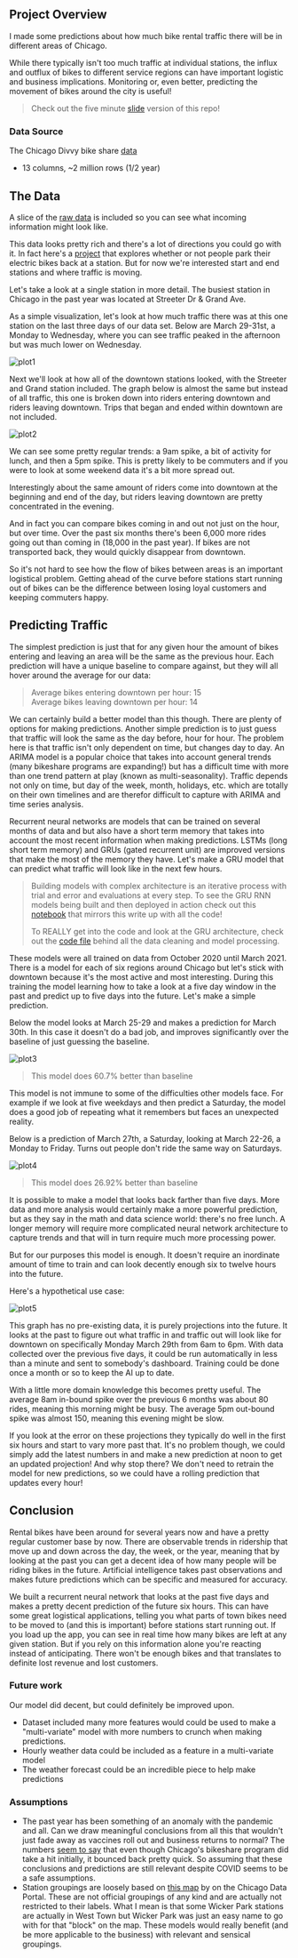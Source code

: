 ## Project Overview

I made some predictions about how much bike rental traffic there will be in different areas of Chicago.

While there typically isn't too much traffic at individual stations, the influx and outflux of bikes to different service regions can have important logistic and business implications. Monitoring or, even better, predicting the movement of bikes around the city is useful!

>Check out the five minute [slide](https://docs.google.com/presentation/d/1q1-8wEhc5NM7hwvC_pcPdODU0MeUuYW5fAwNUWNUK4Y/edit#slide=id.gd11b90b2b9_0_101) version of this repo!

### Data Source

The Chicago Divvy bike share [data](https://divvy-tripdata.s3.amazonaws.com/index.html)
- 13 columns, ~2 million rows (1/2 year)

## The Data
A slice of the [raw data](https://github.com/nick-kopy/Predicting-Bike-Rental-Station-Traffic/blob/main/data_sample.csv) is included so you can see what incoming information might look like.

This data looks pretty rich and there's a lot of directions you could go with it. In fact here's a [project](https://github.com/nick-kopy/Modeling-Electric-Rental-Bike-Lock-Ups) that explores whether or not people park their electric bikes back at a station. But for now we're interested start and end stations and where traffic is moving. 

Let's take a look at a single station in more detail. The busiest station in Chicago in the past year was located at Streeter Dr & Grand Ave.

As a simple visualization, let's look at how much traffic there was at this one station on the last three days of our data set. Below are March 29-31st, a Monday to Wednesday, where you can see traffic peaked in the afternoon but was much lower on Wednesday.

![plot1](graphs/streeter_grand.jpg)

Next we'll look at how all of the downtown stations looked, with the Streeter and Grand station included. The graph below is almost the same but instead of all traffic, this one is broken down into riders entering downtown and riders leaving downtown. Trips that began and ended within downtown are not included.

![plot2](graphs/downtown_inout.jpg)

We can see some pretty regular trends: a 9am spike, a bit of activity for lunch, and then a 5pm spike. This is pretty likely to be commuters and if you were to look at some weekend data it's a bit more spread out.

Interestingly about the same amount of riders come into downtown at the beginning and end of the day, but riders leaving downtown are pretty concentrated in the evening.

And in fact you can compare bikes coming in and out not just on the hour, but over time. Over the past six months there's been 6,000 more rides going out than coming in (18,000 in the past year). If bikes are not transported back, they would quickly disappear from downtown.

So it's not hard to see how the flow of bikes between areas is an important logistical problem. Getting ahead of the curve before stations start running out of bikes can be the difference between losing loyal customers and keeping commuters happy.

## Predicting Traffic
The simplest prediction is just that for any given hour the amount of bikes entering and leaving an area will be the same as the previous hour. Each prediction will have a unique baseline to compare against, but they will all hover around the average for our data:

>Average bikes entering downtown per hour: 15  
>Average bikes leaving downtown per hour: 14  

We can certainly build a better model than this though. There are plenty of options for making predictions. Another simple prediction is to just guess that traffic will look the same as the day before, hour for hour. The problem here is that traffic isn't only dependent on time, but changes day to day. An ARIMA model is a popular choice that takes into account general trends (many bikeshare programs are expanding!) but has a difficult time with more than one trend pattern at play (known as multi-seasonality). Traffic depends not only on time, but day of the week, month, holidays, etc. which are totally on their own timelines and are therefor difficult to capture with ARIMA and time series analysis.

Recurrent neural networks are models that can be trained on several months of data and but also have a short term memory that takes into account the most recent information when making predictions. LSTMs (long short term memory) and GRUs (gated recurrent unit) are improved versions that make the most of the memory they have. Let's make a GRU model that can predict what traffic will look like in the next few hours.

>Building models with complex architecture is an iterative process with trial and error and evaluations at every step. To see the GRU RNN models being built and then deployed in action check out this [notebook](https://github.com/nick-kopy/Predicting-Bike-Rental-Station-Traffic/blob/main/prediction.ipynb) that mirrors this write up with all the code!
>
>To REALLY get into the code and look at the GRU architecture, check out the [code file](https://github.com/nick-kopy/Predicting-Bike-Rental-Station-Traffic/blob/main/model_funcs.py) behind all the data cleaning and model processing.

These models were all trained on data from October 2020 until March 2021. There is a model for each of six regions around Chicago but let's stick with downtown because it's the most active and most interesting. During this training the model learning how to take a look at a five day window in the past and predict up to five days into the future. Let's make a simple prediction.

Below the model looks at March 25-29 and makes a prediction for March 30th. In this case it doesn't do a bad job, and improves significantly over the baseline of just guessing the baseline.

![plot3](graphs/mar_30.jpg)

>This model does 60.7% better than baseline

This model is not immune to some of the difficulties other models face. For example if we look at five weekdays and then predict a Saturday, the model does a good job of repeating what it remembers but faces an unexpected reality.

Below is a prediction of March 27th, a Saturday, looking at March 22-26, a Monday to Friday. Turns out people don't ride the same way on Saturdays.

![plot4](graphs/mar_27.jpg)

>This model does 26.92% better than baseline

It is possible to make a model that looks back farther than five days. More data and more analysis would certainly make a more powerful prediction, but as they say in the math and data science world: there's no free lunch. A longer memory will require more complicated neural network architecture to capture trends and that will in turn require much more processing power.

But for our purposes this model is enough. It doesn't require an inordinate amount of time to train and can look decently enough six to twelve hours into the future.

Here's a hypothetical use case:

![plot5](graphs/mar_29.png)

This graph has no pre-existing data, it is purely projections into the future. It looks at the past to figure out what traffic in and traffic out will look like for downtown on specifically Monday March 29th from 6am to 6pm. With data collected over the previous five days, it could be run automatically in less than a minute and sent to somebody's dashboard. Training could be done once a month or so to keep the AI up to date. 

With a little more domain knowledge this becomes pretty useful. The average 8am in-bound spike over the previous 6 months was about 80 rides, meaning this morning might be busy. The average 5pm out-bound spike was almost 150, meaning this evening might be slow.

If you look at the error on these projections they typically do well in the first six hours and start to vary more past that. It's no problem though, we could simply add the latest numbers in and make a new prediction at noon to get an updated projection! And why stop there? We don't need to retrain the model for new predictions, so we could have a rolling prediction that updates every hour!

## Conclusion
Rental bikes have been around for several years now and have a pretty regular customer base by now. There are observable trends in ridership that move up and down across the day, the week, or the year, meaning that by looking at the past you can get a decent idea of how many people will be riding bikes in the future. Artificial intelligence takes past observations and makes future predictions which can be specific and measured for accuracy.

We built a recurrent neural network that looks at the past five days and makes a pretty decent prediction of the future six hours. This can have some great logistical applications, telling you what parts of town bikes need to be moved to (and this is important) before stations start running out. If you load up the app, you can see in real time how many bikes are left at any given station. But if you rely on this information alone you're reacting instead of anticipating. There won't be enough bikes and that translates to definite lost revenue and lost customers.

### Future work
Our model did decent, but could definitely be improved upon.
- Dataset included many more features would could be used to make a "multi-variate" model with more numbers to crunch when making predictions.
- Hourly weather data could be included as a feature in a multi-variate model
- The weather forecast could be an incredible piece to help make predictions

### Assumptions

- The past year has been something of an anomaly with the pandemic and all. Can we draw meaningful conclusions from all this that wouldn't just fade away as vaccines roll out and business returns to normal? The numbers [seem to say](https://github.com/nick-kopy/Exploration-of-bike-share-programs-post-pandemic) that even though Chicago's bikeshare program did take a hit initially, it bounced back pretty quick. So assuming that these conclusions and predictions are still relevant despite COVID seems to be a safe assumptions.
- Station groupings are loosely based on [this map](https://data.cityofchicago.org/Transportation/Divvy-Bicycle-Stations-All-Map/bk89-9dk7) by on the Chicago Data Portal. These are not official groupings of any kind and are actually not restricted to their labels. What I mean is that some Wicker Park stations are actually in West Town but Wicker Park was just an easy name to go with for that "block" on the map. These models would really benefit (and be more applicable to the business) with relevant and sensical groupings.